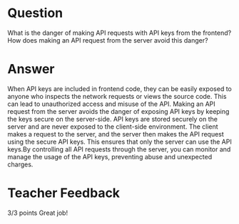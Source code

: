 # Question

What is the danger of making API requests with API keys from the frontend? How does making an API request from the server avoid this danger?

# Answer
When API keys are included in frontend code, they can be easily exposed to anyone who inspects the network requests or views the source code. This can lead to unauthorized access and misuse of the API. Making an API request from the server avoids the danger of exposing API keys by keeping the keys secure on the server-side. API keys are stored securely on the server and are never exposed to the client-side environment. The client makes a request to the server, and the server then makes the API request using the secure API keys. This ensures that only the server can use the API keys.By controlling all API requests through the server, you can monitor and manage the usage of the API keys, preventing abuse and unexpected charges.
# Teacher Feedback

3/3 points
Great job!